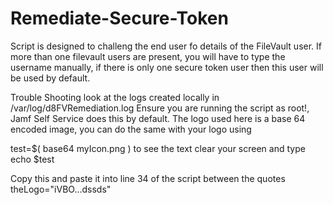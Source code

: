 # Remediate-Secure-Token

Script is designed to challeng the end user fo details of the FileVault user. 
If more than one filevault users are present, you will have to type the username
manually, if there is only one secure token user then this user will be 
used by default.

Trouble Shooting
look at the logs created locally in /var/log/d8FVRemediation.log
Ensure you are running the script as root!, Jamf Self Service does this by default.
The logo used here is a base 64 encoded image, you can do the same with your logo using

test=$( base64 myIcon.png )
to see the text clear your screen and type
echo $test

Copy this and paste it into line 34 of the script between the quotes
theLogo="iVBO...dssds"
